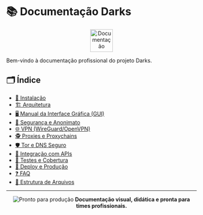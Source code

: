 # 📚 Documentação Darks

<p align="center">
  <img src="https://img.icons8.com/fluency/96/book-shelf.png" alt="Documentação" width="60"/>
</p>

Bem-vindo à documentação profissional do projeto Darks.

## 🗂️ Índice
- [🚀 Instalação](instalacao.md)
- [🏗️ Arquitetura](arquitetura.md)
- [🖥️ Manual da Interface Gráfica (GUI)](gui.md)
- [🔐 Segurança e Anonimato](seguranca.md)
- [🌐 VPN (WireGuard/OpenVPN)](vpn.md)
- [🕵️ Proxies e Proxychains](proxy.md)
- [🛡️ Tor e DNS Seguro](tor_dns.md)
- [🔗 Integração com APIs](api.md)
- [🧪 Testes e Cobertura](testes.md)
- [🚚 Deploy e Produção](deploy.md)
- [❓ FAQ](faq.md)
- [📁 Estrutura de Arquivos](estrutura_arquivos.md)

---

<p align="center">
  <img src="https://img.icons8.com/fluency/48/checked-checkbox.png" alt="Pronto para produção"/>
  <b>Documentação visual, didática e pronta para times profissionais.</b>
</p>
